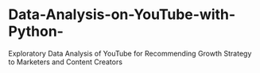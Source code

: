# Data-Analysis-on-YouTube-with-Python-
Exploratory Data Analysis of YouTube for Recommending Growth Strategy to Marketers and Content Creators
